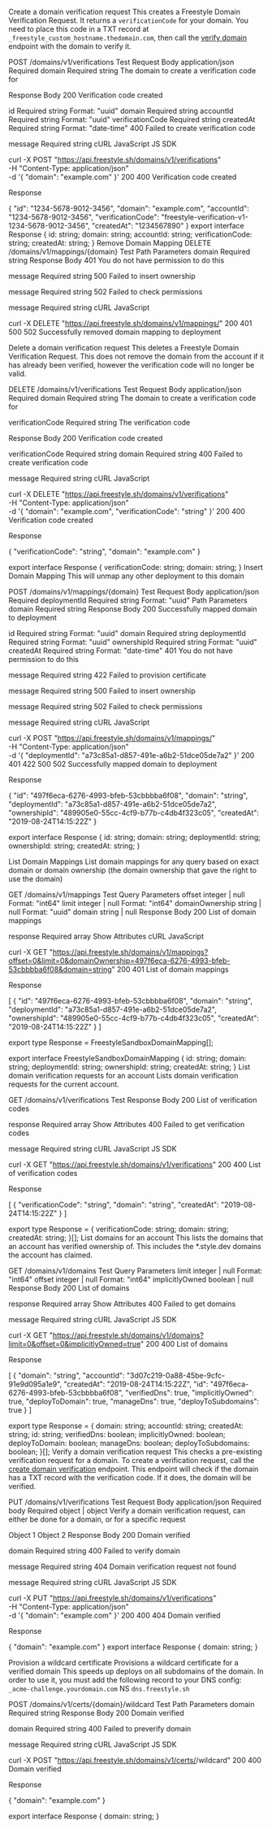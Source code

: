Create a domain verification request
This creates a Freestyle Domain Verification Request. It returns a `verificationCode` for your domain. You need to place this code in a TXT record at `_freestyle_custom_hostname.thedomain.com`, then call the [verify domain](/#tag/domains/PUT/domains/v1/verifications) endpoint with the domain to verify it.

POST
/domains/v1/verifications
Test
Request Body
application/json
Required
domain
Required
string
The domain to create a verification code for

Response Body
200
Verification code created

id
Required
string
Format: "uuid"
domain
Required
string
accountId
Required
string
Format: "uuid"
verificationCode
Required
string
createdAt
Required
string
Format: "date-time"
400
Failed to create verification code

message
Required
string
cURL
JavaScript
JS SDK

curl -X POST "https://api.freestyle.sh/domains/v1/verifications" \
  -H "Content-Type: application/json" \
  -d '{
    "domain": "example.com"
  }'
200
400
Verification code created

Response

{
  "id": "1234-5678-9012-3456",
  "domain": "example.com",
  "accountId": "1234-5678-9012-3456",
  "verificationCode": "freestyle-verification-v1-1234-5678-9012-3456",
  "createdAt": "1234567890"
}
export interface Response {
  id: string;
  domain: string;
  accountId: string;
  verificationCode: string;
  createdAt: string;
}
 Remove Domain Mapping
DELETE
/domains/v1/mappings/{domain}
Test
Path Parameters
domain
Required
string
Response Body
401
You do not have permission to do this

message
Required
string
500
Failed to insert ownership

message
Required
string
502
Failed to check permissions

message
Required
string
cURL
JavaScript

curl -X DELETE "https://api.freestyle.sh/domains/v1/mappings/<string>"
200
401
500
502
Successfully removed domain mapping to deployment

Delete a domain verification request
This deletes a Freestyle Domain Verification Request. This does not remove the domain from the account if it has already been verified, however the verification code will no longer be valid.

DELETE
/domains/v1/verifications
Test
Request Body
application/json
Required
domain
Required
string
The domain to create a verification code for

verificationCode
Required
string
The verification code

Response Body
200
Verification code created

verificationCode
Required
string
domain
Required
string
400
Failed to create verification code

message
Required
string
cURL
JavaScript

curl -X DELETE "https://api.freestyle.sh/domains/v1/verifications" \
  -H "Content-Type: application/json" \
  -d '{
    "domain": "example.com",
    "verificationCode": "string"
  }'
200
400
Verification code created

Response

{
  "verificationCode": "string",
  "domain": "example.com"
}

export interface Response {
  verificationCode: string;
  domain: string;
}
 Insert Domain Mapping
This will unmap any other deployment to this domain

POST
/domains/v1/mappings/{domain}
Test
Request Body
application/json
Required
deploymentId
Required
string
Format: "uuid"
Path Parameters
domain
Required
string
Response Body
200
Successfully mapped domain to deployment

id
Required
string
Format: "uuid"
domain
Required
string
deploymentId
Required
string
Format: "uuid"
ownershipId
Required
string
Format: "uuid"
createdAt
Required
string
Format: "date-time"
401
You do not have permission to do this

message
Required
string
422
Failed to provision certificate

message
Required
string
500
Failed to insert ownership

message
Required
string
502
Failed to check permissions

message
Required
string
cURL
JavaScript

curl -X POST "https://api.freestyle.sh/domains/v1/mappings/<string>" \
  -H "Content-Type: application/json" \
  -d '{
    "deploymentId": "a73c85a1-d857-491e-a6b2-51dce05de7a2"
  }'
200
401
422
500
502
Successfully mapped domain to deployment

Response

{
  "id": "497f6eca-6276-4993-bfeb-53cbbbba6f08",
  "domain": "string",
  "deploymentId": "a73c85a1-d857-491e-a6b2-51dce05de7a2",
  "ownershipId": "489905e0-55cc-4cf9-b77b-c4db4f323c05",
  "createdAt": "2019-08-24T14:15:22Z"
}

export interface Response {
  id: string;
  domain: string;
  deploymentId: string;
  ownershipId: string;
  createdAt: string;
}
 
 List Domain Mappings
List domain mappings for any query based on exact domain or domain ownership (the domain ownership that gave the right to use the domain)

GET
/domains/v1/mappings
Test
Query Parameters
offset
integer | null
Format: "int64"
limit
integer | null
Format: "int64"
domainOwnership
string | null
Format: "uuid"
domain
string | null
Response Body
200
List of domain mappings

response
Required
array<object>
Show Attributes
cURL
JavaScript

curl -X GET "https://api.freestyle.sh/domains/v1/mappings?offset=0&limit=0&domainOwnership=497f6eca-6276-4993-bfeb-53cbbbba6f08&domain=string"
200
401
List of domain mappings

Response

[
  {
    "id": "497f6eca-6276-4993-bfeb-53cbbbba6f08",
    "domain": "string",
    "deploymentId": "a73c85a1-d857-491e-a6b2-51dce05de7a2",
    "ownershipId": "489905e0-55cc-4cf9-b77b-c4db4f323c05",
    "createdAt": "2019-08-24T14:15:22Z"
  }
]

export type Response = FreestyleSandboxDomainMapping[];
 
export interface FreestyleSandboxDomainMapping {
  id: string;
  domain: string;
  deploymentId: string;
  ownershipId: string;
  createdAt: string;
}
 List domain verification requests for an account
Lists domain verification requests for the current account.

GET
/domains/v1/verifications
Test
Response Body
200
List of verification codes

response
Required
array<object>
Show Attributes
400
Failed to get verification codes

message
Required
string
cURL
JavaScript
JS SDK

curl -X GET "https://api.freestyle.sh/domains/v1/verifications"
200
400
List of verification codes

Response

[
  {
    "verificationCode": "string",
    "domain": "string",
    "createdAt": "2019-08-24T14:15:22Z"
  }
]

export type Response = {
  verificationCode: string;
  domain: string;
  createdAt: string;
}[];
 List domains for an account
This lists the domains that an account has verified ownership of. This includes the *.style.dev domains the account has claimed.

GET
/domains/v1/domains
Test
Query Parameters
limit
integer | null
Format: "int64"
offset
integer | null
Format: "int64"
implicitlyOwned
boolean | null
Response Body
200
List of domains

response
Required
array<object>
Show Attributes
400
Failed to get domains

message
Required
string
cURL
JavaScript
JS SDK

curl -X GET "https://api.freestyle.sh/domains/v1/domains?limit=0&offset=0&implicitlyOwned=true"
200
400
List of domains

Response

[
  {
    "domain": "string",
    "accountId": "3d07c219-0a88-45be-9cfc-91e9d095a1e9",
    "createdAt": "2019-08-24T14:15:22Z",
    "id": "497f6eca-6276-4993-bfeb-53cbbbba6f08",
    "verifiedDns": true,
    "implicitlyOwned": true,
    "deployToDomain": true,
    "manageDns": true,
    "deployToSubdomains": true
  }
]

export type Response = {
  domain: string;
  accountId: string;
  createdAt: string;
  id: string;
  verifiedDns: boolean;
  implicitlyOwned: boolean;
  deployToDomain: boolean;
  manageDns: boolean;
  deployToSubdomains: boolean;
}[];
 Verify a domain verification request
This checks a pre-existing verification request for a domain. To create a verification request, call the [create domain verification](/#tag/domains/POST/domains/v1/verifications) endpoint. This endpoint will check if the domain has a TXT record with the verification code. If it does, the domain will be verified.

PUT
/domains/v1/verifications
Test
Request Body
application/json
Required
body
Required
object | object
Verify a domain verification request, can either be done for a domain, or for a specific request

Object 1
Object 2
Response Body
200
Domain verified

domain
Required
string
400
Failed to verify domain

message
Required
string
404
Domain verification request not found

message
Required
string
cURL
JavaScript
JS SDK

curl -X PUT "https://api.freestyle.sh/domains/v1/verifications" \
  -H "Content-Type: application/json" \
  -d '{
    "domain": "example.com"
  }'
200
400
404
Domain verified

Response

{
  "domain": "example.com"
}
export interface Response {
  domain: string;
}
 
Provision a wildcard certificate
Provisions a wildcard certificate for a verified domain This speeds up deploys on all subdomains of the domain. In order to use it, you must add the following record to your DNS config: `_acme-challenge.yourdomain.com` NS `dns.freestyle.sh`

POST
/domains/v1/certs/{domain}/wildcard
Test
Path Parameters
domain
Required
string
Response Body
200
Domain verified

domain
Required
string
400
Failed to preverify domain

message
Required
string
cURL
JavaScript
JS SDK

curl -X POST "https://api.freestyle.sh/domains/v1/certs/<string>/wildcard"
200
400
Domain verified

Response

{
  "domain": "example.com"
}


export interface Response {
  domain: string;
}
 